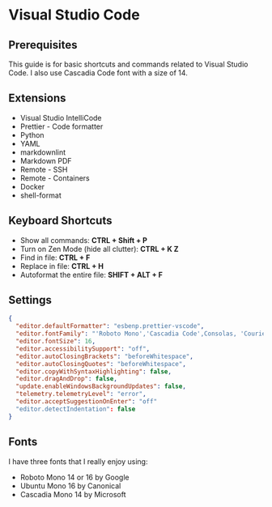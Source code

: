 # Visual Studio Code

## Prerequisites

This guide is for basic shortcuts and commands related to Visual Studio Code.
I also use Cascadia Code font with a size of 14.

## Extensions

- Visual Studio IntelliCode
- Prettier - Code formatter
- Python
- YAML
- markdownlint
- Markdown PDF
- Remote - SSH
- Remote - Containers
- Docker
- shell-format

## Keyboard Shortcuts

- Show all commands: **CTRL + Shift + P**
- Turn on Zen Mode (hide all clutter): **CTRL + K Z**
- Find in file: **CTRL + F**
- Replace in file: **CTRL + H**
- Autoformat the entire file: **SHIFT + ALT + F**

## Settings

```json
{
  "editor.defaultFormatter": "esbenp.prettier-vscode",
  "editor.fontFamily": "'Roboto Mono','Cascadia Code',Consolas, 'Courier New', monospace",
  "editor.fontSize": 16,
  "editor.accessibilitySupport": "off",
  "editor.autoClosingBrackets": "beforeWhitespace",
  "editor.autoClosingQuotes": "beforeWhitespace",
  "editor.copyWithSyntaxHighlighting": false,
  "editor.dragAndDrop": false,
  "update.enableWindowsBackgroundUpdates": false,
  "telemetry.telemetryLevel": "error",
  "editor.acceptSuggestionOnEnter": "off"
  "editor.detectIndentation": false
}
```

## Fonts

I have three fonts that I really enjoy using:

- Roboto Mono 14 or 16 by Google
- Ubuntu Mono 16 by Canonical
- Cascadia Mono 14 by Microsoft
